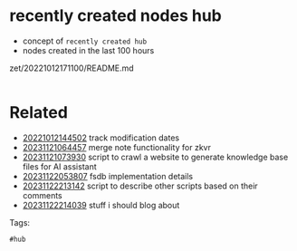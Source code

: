 # recently created nodes hub

- concept of `recently created hub`
- nodes created in the last 100 hours

zet/20221012171100/README.md

```
```

# Related

- [20221012144502](/zet/20221012144502/README.md) track modification dates
- [20231121064457](/zet/20231121064457/README.md) merge note functionality for zkvr
- [20231121073930](/zet/20231121073930/README.md) script to crawl a website to generate knowledge base files for AI assistant
- [20231122053807](/zet/20231122053807/README.md) fsdb implementation details
- [20231122213142](/zet/20231122213142/README.md) script to describe other scripts based on their comments
- [20231122214039](/zet/20231122214039/README.md) stuff i should blog about

Tags:

    #hub
